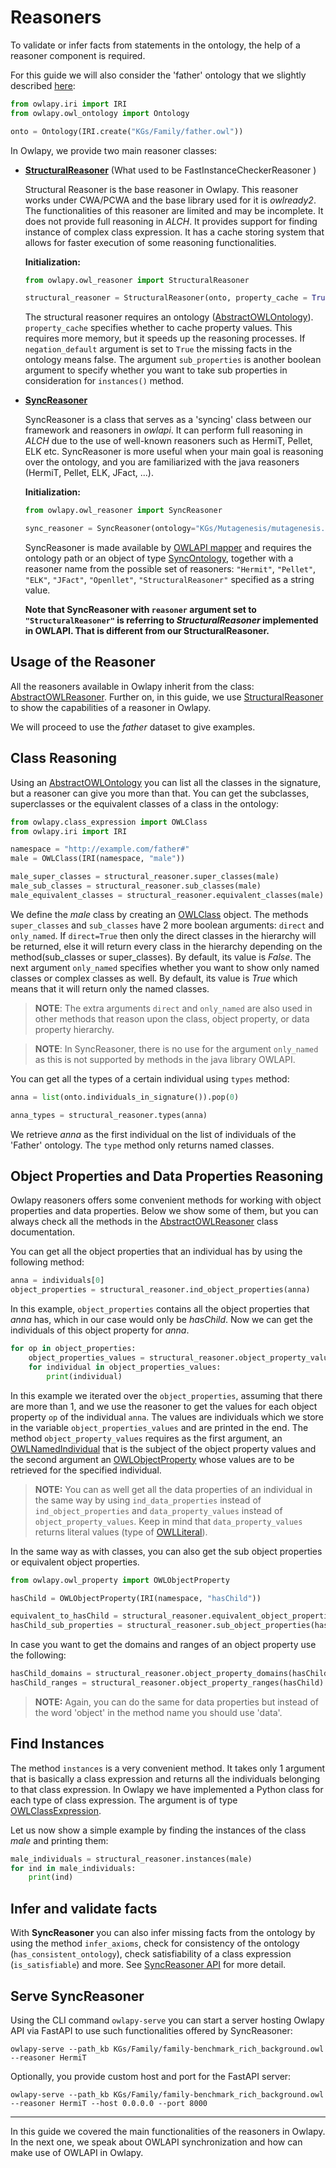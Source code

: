 # Reasoners

To validate or infer facts from statements in the ontology, the help of a reasoner
component is required.

For this guide we will also consider the 'father' ontology that we slightly described [here](ontologies.md):

```python
from owlapy.iri import IRI
from owlapy.owl_ontology import Ontology

onto = Ontology(IRI.create("KGs/Family/father.owl"))
```

In Owlapy, we provide two main reasoner classes:


- [**StructuralReasoner**](owlapy.owl_reasoner.StructuralReasoner) (What used to be FastInstanceCheckerReasoner )

    Structural Reasoner is the base reasoner in Owlapy. This reasoner works 
   under CWA/PCWA and the base library used for it is _owlready2_. The functionalities
  of this reasoner are limited and may be incomplete. It does not provide full reasoning in _ALCH_. 
  It provides support for finding instance of complex class expression.
  It has a cache storing system that allows for faster execution of some reasoning functionalities.

    **Initialization:**

    ```python
    from owlapy.owl_reasoner import StructuralReasoner
    
    structural_reasoner = StructuralReasoner(onto, property_cache = True, negation_default = True, sub_properties = False)
    ```
  The structural reasoner requires an ontology ([AbstractOWLOntology](owlapy.abstracts.AbstractOWLOntology)).
  `property_cache` specifies whether to cache property values. This
  requires more memory, but it speeds up the reasoning processes. If `negation_default` argument is set
  to `True` the missing facts in the ontology means false. The argument
    `sub_properties` is another boolean argument to specify whether you want to take sub properties in consideration
  for `instances()` method.


- [**SyncReasoner**](owlapy.owl_reasoner.SyncReasoner)
  
  SyncReasoner is a class that serves as a 'syncing' class 
  between our framework and reasoners in _owlapi_. It
  can perform full reasoning in _ALCH_ due to the use of well-known reasoners such as HermiT, Pellet, ELK etc. 
  SyncReasoner is more useful when your main goal is reasoning over the ontology,
  and you are familiarized with the java reasoners (HermiT, Pellet, ELK, JFact, ...).

    **Initialization:**

    ```python
    from owlapy.owl_reasoner import SyncReasoner
    
    sync_reasoner = SyncReasoner(ontology="KGs/Mutagenesis/mutagenesis.owl", reasoner="HermiT")
    ```
    
    SyncReasoner is made available by [OWLAPI mapper](owlapi_synchronization.md) and requires the ontology path or an
    object of type [SyncOntology](owlapy.owl_ontology.SyncOntology),
    together with a reasoner name from the possible set of reasoners: `"Hermit"`, `"Pellet"`, `"ELK"`, `"JFact"`, 
   `"Openllet"`, `"StructuralReasoner"` specified as a string value.
 
   
   **Note that SyncReasoner with `reasoner` argument set to `"StructuralReasoner"` is referring to 
   _StructuralReasoner_ implemented in OWLAPI. That is different from our StructuralReasoner.**

  
## Usage of the Reasoner
All the reasoners available in Owlapy inherit from the
class: [AbstractOWLReasoner](owlapy.abstracts.AbstractOWLReasoner).
Further on, in this guide, we use [StructuralReasoner](owlapy.owl_reasoner.StructuralReasoner)
to show the capabilities of a reasoner in Owlapy.

We will proceed to use the _father_ dataset to give examples.


## Class Reasoning

Using an [AbstractOWLOntology](owlapy.abstracts.AbstractOWLOntology) you can list all the classes in the signature, 
but a reasoner can give you more than that. You can get the subclasses, superclasses or the 
equivalent classes of a class in the ontology:

<!--pytest-codeblocks:cont-->

```python
from owlapy.class_expression import OWLClass
from owlapy.iri import IRI

namespace = "http://example.com/father#"
male = OWLClass(IRI(namespace, "male"))

male_super_classes = structural_reasoner.super_classes(male)
male_sub_classes = structural_reasoner.sub_classes(male)
male_equivalent_classes = structural_reasoner.equivalent_classes(male)
```

We define the _male_ class by creating an [OWLClass](owlapy.class_expression.owl_class.OWLClass) object. The 
methods `super_classes` and `sub_classes` have 2 more boolean arguments: `direct` and `only_named`. 
If `direct=True` then only the direct classes in the 
hierarchy will be returned, else it will return every class in the hierarchy depending 
on the method(sub_classes or super_classes).
By default, its value is _False_. 
The next argument `only_named` specifies whether you want
to show only named classes or complex classes as well. By default, its value is _True_ which 
means that it will return only the named classes.

>**NOTE**: The extra arguments `direct` and `only_named` are also used in other methods that reason
upon the class, object property, or data property hierarchy.

>**NOTE**: In SyncReasoner, there is no use for the argument `only_named` as this is not
> supported by methods in the java library OWLAPI. 

You can get all the types of a certain individual using `types` method:

<!--pytest-codeblocks:cont-->

```python
anna = list(onto.individuals_in_signature()).pop(0)

anna_types = structural_reasoner.types(anna)
```

We retrieve _anna_ as the first individual on the list of individuals 
of the 'Father' ontology. The `type` method only returns named classes.


## Object Properties and Data Properties Reasoning
Owlapy reasoners offers some convenient methods for working with object properties and 
data properties. Below we show some of them, but you can always check all the methods in the 
[AbstractOWLReasoner](owlapy.abstracts.AbstractOWLReasoner)
class documentation. 

You can get all the object properties that an individual has by using the 
following method:

<!--pytest-codeblocks:cont-->
```python
anna = individuals[0] 
object_properties = structural_reasoner.ind_object_properties(anna)
```
In this example, `object_properties` contains all the object properties
that _anna_ has, which in our case would only be _hasChild_.
Now we can get the individuals of this object property for _anna_.

<!--pytest-codeblocks:cont-->
```python
for op in object_properties:
    object_properties_values = structural_reasoner.object_property_values(anna, op)
    for individual in object_properties_values:
        print(individual)
```

In this example we iterated over the `object_properties`, assuming that there
are more than 1, and we use the reasoner
to get the values for each object property `op` of the individual `anna`. The values 
are individuals which we store in the variable `object_properties_values` and are 
printed in the end. The method `object_property_values` requires as the
first argument, an [OWLNamedIndividual](owlapy.owl_individual.OWLNamedIndividual) that is the subject of the object property values and 
the second argument an [OWLObjectProperty](owlapy.owl_property.OWLObjectProperty) whose values are to be retrieved for the 
specified individual.  

> **NOTE:** You can as well get all the data properties of an individual in the same way by using 
`ind_data_properties` instead of `ind_object_properties` and `data_property_values` instead of 
`object_property_values`. Keep in mind that `data_property_values` returns literal values 
(type of [OWLLiteral](owlapy.owl_literal.OWLLiteral)).

In the same way as with classes, you can also get the sub object properties or equivalent object properties.

<!--pytest-codeblocks:cont-->

```python
from owlapy.owl_property import OWLObjectProperty

hasChild = OWLObjectProperty(IRI(namespace, "hasChild"))

equivalent_to_hasChild = structural_reasoner.equivalent_object_properties(hasChild)
hasChild_sub_properties = structural_reasoner.sub_object_properties(hasChild)
```

In case you want to get the domains and ranges of an object property use the following:

<!--pytest-codeblocks:cont-->
```python
hasChild_domains = structural_reasoner.object_property_domains(hasChild)
hasChild_ranges = structural_reasoner.object_property_ranges(hasChild)
```

> **NOTE:** Again, you can do the same for data properties but instead of the word 'object' in the 
> method name you should use 'data'.


## Find Instances

The method `instances` is a very convenient method. It takes only 1 argument that is basically
a class expression and returns all the individuals belonging to that class expression. In Owlapy 
we have implemented a Python class for each type of class expression.
The argument is of type [OWLClassExpression](owlapy.class_expression.class_expression.OWLClassExpression).

Let us now show a simple example by finding the instances of the class _male_ and printing them:

<!--pytest-codeblocks:cont-->
```python
male_individuals = structural_reasoner.instances(male)
for ind in male_individuals:
    print(ind)
```

## Infer and validate facts

With **SyncReasoner** you can also infer missing facts from the ontology by using the method `infer_axioms`, check for
consistency of the ontology (`has_consistent_ontology`), check satisfiability of a class expression (`is_satisfiable`)
and more. See [SyncReasoner API](owlapy.owl_reasoner.SyncReasoner) for more detail.

## Serve SyncReasoner
Using the CLI command `owlapy-serve` you can start a server hosting Owlapy API via FastAPI to use such 
functionalities offered by SyncReasoner:

```shell
owlapy-serve --path_kb KGs/Family/family-benchmark_rich_background.owl --reasoner HermiT
```

Optionally, you provide custom host and port for the FastAPI server:

```shell
owlapy-serve --path_kb KGs/Family/family-benchmark_rich_background.owl --reasoner HermiT --host 0.0.0.0 --port 8000
```

-----------------------------------------------------------------------

In this guide we covered the main functionalities of the reasoners in Owlapy. 
In the next one, we speak about OWLAPI synchronization and how can make use of OWLAPI in Owlapy.



